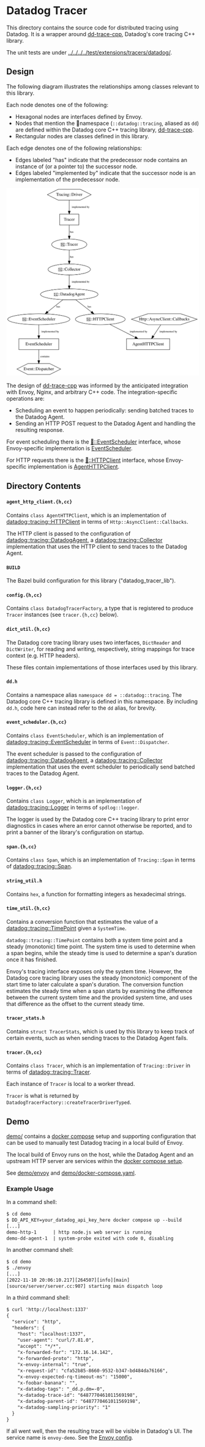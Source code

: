 Datadog Tracer
==============
This directory contains the source code for distributed tracing using Datadog.
It is a wrapper around [dd-trace-cpp][2], Datadog's core tracing C++ library.

The unit tests are under [../../../../test/extensions/tracers/datadog/][1].

Design
------
The following diagram illustrates the relationships among classes relevant to
this library.

Each node denotes one of the following:

- Hexagonal nodes are interfaces defined by Envoy.
- Nodes that mention the 🐶namespace (`::datadog::tracing`, aliased as `dd`) are
  defined within the Datadog core C++ tracing library, [dd-trace-cpp][2].
- Rectangular nodes are classes defined in this library.

Each edge denotes one of the following relationships:

- Edges labeled "has" indicate that the predecessor node contains an instance of (or
  a pointer to) the successor node.
- Edges labeled "implemented by" indicate that the successor node is an
  implementation of the predecessor node.

![diagram of components of this library](diagram.svg)

The design of [dd-trace-cpp][2] was informed by the anticipated integration with
Envoy, Nginx, and arbitrary C++ code. The integration-specific operations are:

- Scheduling an event to happen periodically: sending batched traces to the
  Datadog Agent.
- Sending an HTTP POST request to the Datadog Agent and handling the resulting
  response.

For event scheduling there is the [🐶::EventScheduler][4] interface, whose
Envoy-specific implementation is [EventScheduler](./event_scheduler.h).

For HTTP requests there is the [🐶::HTTPClient][3] interface, whose
Envoy-specific implementation is [AgentHTTPClient](./agent_http_client.h).

Directory Contents
------------------
#### `agent_http_client.{h,cc}`
Contains `class AgentHTTPClient`, which is an implementation of
[datadog::tracing::HTTPClient][3] in terms of `Http::AsyncClient::Callbacks`.

The HTTP client is passed to the configuration of
[datadog::tracing::DatadogAgent][10], a [datadog::tracing::Collector][11]
implementation that uses the HTTP client to send traces to the Datadog Agent.

#### `BUILD`
The Bazel build configuration for this library ("datadog_tracer_lib").

#### `config.{h,cc}`
Contains `class DatadogTracerFactory`, a type that is registered to produce
`Tracer` instances (see `tracer.{h,cc}` below).

#### `dict_util.{h,cc}`
The Datadog core tracing library uses two interfaces, `DictReader` and
`DictWriter`, for reading and writing, respectively, string mappings for trace
context (e.g. HTTP headers).

These files contain implementations of those interfaces used by this library.

#### `dd.h`
Contains a namespace alias `namespace dd = ::datadog::tracing`. The Datadog
core C++ tracing library is defined in this namespace. By including `dd.h`,
code here can instead refer to the `dd` alias, for brevity.

#### `event_scheduler.{h,cc}`
Contains `class EventScheduler`, which is an implementation of
[datadog::tracing::EventScheduler][4] in terms of `Event::Dispatcher`.

The event scheduler is passed to the configuration of
[datadog::tracing::DatadogAgent][10], a [datadog::tracing::Collector][11]
implementation that uses the event scheduler to periodically send batched traces
to the Datadog Agent.

#### `logger.{h,cc}`
Contains `class Logger`, which is an implementation of
[datadog::tracing::Logger][5] in terms of `spdlog::logger`.

The logger is used by the Datadog core C++ tracing library to print error
diagnostics in cases where an error cannot otherwise be reported, and to print
a banner of the library's configuration on startup.

#### `span.{h,cc}`
Contains `class Span`, which is an implementation of `Tracing::Span` in terms
of [datadog::tracing::Span][6].

#### `string_util.h`
Contains `hex`, a function for formatting integers as hexadecimal strings.

#### `time_util.{h,cc}`
Contains a conversion function that estimates the value of a [datadog::tracing::TimePoint][7] given a `SystemTime`.

`datadog::tracing::TimePoint` contains both a system time point and a steady
(monotonic) time point. The system time is used to determine when a span
begins, while the steady time is used to determine a span's duration once it
has finished.

Envoy's tracing interface exposes only the system time. However, the Datadog
core tracing library uses the steady (monotonic) component of the start time
to later calculate a span's duration. The conversion function estimates the
steady time when a span starts by examining the difference between the current
system time and the provided system time, and uses that difference as the offset
to the current steady time.

#### `tracer_stats.h`
Contains `struct TracerStats`, which is used by this library to keep track of
certain events, such as when sending traces to the Datadog Agent fails.

#### `tracer.{h,cc}`
Contains `class Tracer`, which is an implementation of `Tracing::Driver` in
terms of [datadog::tracing::Tracer][8].

Each instance of `Tracer` is local to a worker thread.

`Tracer` is what is returned by `DatadogTracerFactory::createTracerDriverTyped`.

Demo
----
[demo/](demo/) contains a [docker compose][9] setup and supporting
configuration that can be used to manually test Datadog tracing in a local
build of Envoy.

The local build of Envoy runs on the host, while the Datadog Agent and an
upstream HTTP server are services within the [docker compose setup](demo/docker-compose.yaml).

See [demo/envoy](demo/envoy) and
[demo/docker-compose.yaml](demo/docker-compose.yaml).

### Example Usage
In a command shell:
```console
$ cd demo
$ DD_API_KEY=your_datadog_api_key_here docker compose up --build
[...]
demo-http-1      | http node.js web server is running
demo-dd-agent-1  | system-probe exited with code 0, disabling
```

In another command shell:
```console
$ cd demo
$ ./envoy
[...]
[2022-11-10 20:06:10.217][264507][info][main] [source/server/server.cc:907] starting main dispatch loop
```

In a third command shell:
```console
$ curl 'http://localhost:1337'
{
  "service": "http",
  "headers": {
    "host": "localhost:1337",
    "user-agent": "curl/7.81.0",
    "accept": "*/*",
    "x-forwarded-for": "172.16.14.142",
    "x-forwarded-proto": "http",
    "x-envoy-internal": "true",
    "x-request-id": "cfa52b85-8660-9532-b347-bd484da76166",
    "x-envoy-expected-rq-timeout-ms": "15000",
    "x-foobar-banana": "",
    "x-datadog-tags": "_dd.p.dm=-0",
    "x-datadog-trace-id": "6487770461011569198",
    "x-datadog-parent-id": "6487770461011569198",
    "x-datadog-sampling-priority": "1"
  }
}
```

If all went well, then the resulting trace will be visible in Datadog's UI. The
service name is `envoy-demo`. See the [Envoy config](demo/envoy.yaml).

[1]: ../../../../test/extensions/tracers/datadog/
[2]: https://github.com/DataDog/dd-trace-cpp
[3]: https://github.com/DataDog/dd-trace-cpp/blob/main/src/datadog/http_client.h
[4]: https://github.com/DataDog/dd-trace-cpp/blob/main/src/datadog/event_scheduler.h
[5]: https://github.com/DataDog/dd-trace-cpp/blob/main/src/datadog/logger.h
[6]: https://github.com/DataDog/dd-trace-cpp/blob/main/src/datadog/span.h
[7]: https://github.com/DataDog/dd-trace-cpp/blob/main/src/datadog/clock.h
[8]: https://github.com/DataDog/dd-trace-cpp/blob/main/src/datadog/tracer.h
[9]: https://docs.docker.com/compose/
[10]: https://github.com/DataDog/dd-trace-cpp/blob/main/src/datadog/datadog_agent.h
[11]: https://github.com/DataDog/dd-trace-cpp/blob/main/src/datadog/collector.h

